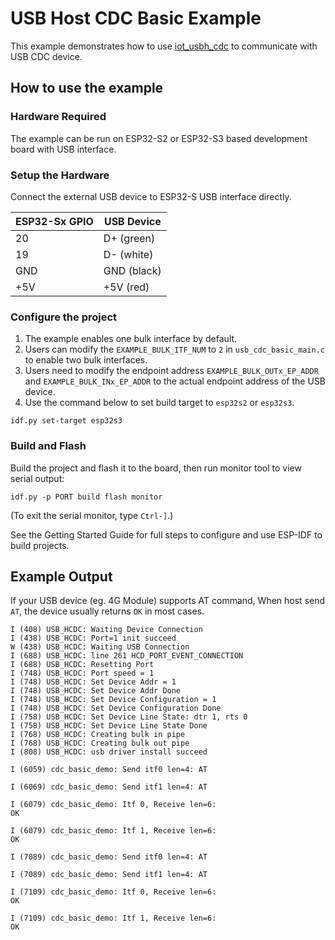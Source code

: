 # USB Host CDC Basic Example

This example demonstrates how to use [iot_usbh_cdc](https://components.espressif.com/components/espressif/iot_usbh_cdc) to communicate with USB CDC device.

## How to use the example

### Hardware Required

The example can be run on ESP32-S2 or ESP32-S3 based development board with USB interface. 

### Setup the Hardware

Connect the external USB device to ESP32-S USB interface directly.

| ESP32-Sx GPIO | USB Device  |
| ------------- | ----------- |
| 20            | D+ (green)  |
| 19            | D- (white)  |
| GND           | GND (black) |
| +5V           | +5V (red)   |

### Configure the project

1. The example enables one bulk interface by default.
2. Users can modify the `EXAMPLE_BULK_ITF_NUM` to `2` in `usb_cdc_basic_main.c` to enable two bulk interfaces.
3. Users need to modify the endpoint address `EXAMPLE_BULK_OUTx_EP_ADDR` and `EXAMPLE_BULK_INx_EP_ADDR` to the actual endpoint address of the USB device.
4. Use the command below to set build target to `esp32s2` or `esp32s3`.

```
idf.py set-target esp32s3
```

### Build and Flash

Build the project and flash it to the board, then run monitor tool to view serial output:

```
idf.py -p PORT build flash monitor
```

(To exit the serial monitor, type ``Ctrl-]``.)

See the Getting Started Guide for full steps to configure and use ESP-IDF to build projects.

## Example Output

If your USB device (eg. 4G Module) supports AT command, When host send `AT`, the device usually returns `OK` in most cases.

```
I (408) USB_HCDC: Waiting Device Connection
I (438) USB_HCDC: Port=1 init succeed
W (438) USB_HCDC: Waiting USB Connection
I (688) USB_HCDC: line 261 HCD_PORT_EVENT_CONNECTION
I (688) USB_HCDC: Resetting Port
I (748) USB_HCDC: Port speed = 1
I (748) USB_HCDC: Set Device Addr = 1
I (748) USB_HCDC: Set Device Addr Done
I (748) USB_HCDC: Set Device Configuration = 1
I (748) USB_HCDC: Set Device Configuration Done
I (758) USB_HCDC: Set Device Line State: dtr 1, rts 0
I (758) USB_HCDC: Set Device Line State Done
I (768) USB_HCDC: Creating bulk in pipe
I (768) USB_HCDC: Creating bulk out pipe
I (808) USB_HCDC: usb driver install succeed

I (6059) cdc_basic_demo: Send itf0 len=4: AT

I (6069) cdc_basic_demo: Send itf1 len=4: AT

I (6079) cdc_basic_demo: Itf 0, Receive len=6: 
OK

I (6079) cdc_basic_demo: Itf 1, Receive len=6: 
OK

I (7089) cdc_basic_demo: Send itf0 len=4: AT

I (7089) cdc_basic_demo: Send itf1 len=4: AT

I (7109) cdc_basic_demo: Itf 0, Receive len=6: 
OK

I (7109) cdc_basic_demo: Itf 1, Receive len=6: 
OK
```